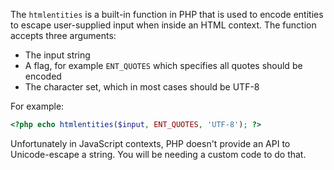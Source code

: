 The `htmlentities` is a built-in function in PHP that is used to encode entities to escape user-supplied input when inside an HTML context. The function accepts three arguments:
- The input string
- A flag, for example `ENT_QUOTES` which specifies all quotes should be encoded
- The character set, which in most cases should be UTF-8

For example:
```php
<?php echo htmlentities($input, ENT_QUOTES, 'UTF-8'); ?>
```

Unfortunately in JavaScript contexts, PHP doesn't provide an API to Unicode-escape a string. You will be needing a custom code to do that.